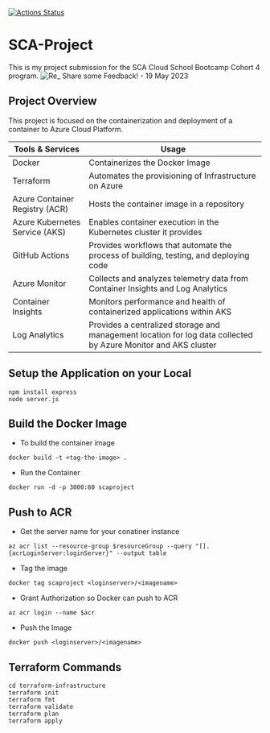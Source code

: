 [![Actions Status](https://github.com/FavourDaniel/SCA-Project/actions/workflows/workflow.yml/badge.svg)](https://github.com/FavourDaniel/SCA-Project/actions)


# SCA-Project
This is my project submission for the SCA Cloud School Bootcamp Cohort 4 program.
![Re_ Share some Feedback! - 19 May 2023](https://user-images.githubusercontent.com/59648161/239600716-7bebd81f-c78b-4173-a6f9-d4f8b1fa09be.gif)

## Project Overview
This project is focused on the containerization and deployment of a container to Azure Cloud Platform.

| Tools & Services | Usage |
| ------- | ------- |
| Docker | Containerizes the Docker Image |
| Terraform | Automates the provisioning of Infrastructure on Azure |
| Azure Container Registry (ACR) | Hosts the container image in a repository |
| Azure Kubernetes Service (AKS) | Enables container execution in the Kubernetes cluster it provides |
| GitHub Actions | Provides workflows that automate the process of building, testing, and deploying code |
| Azure Monitor | Collects and analyzes telemetry data from Container Insights and Log Analytics |
| Container Insights | Monitors performance and health of containerized applications within AKS |
| Log Analytics | Provides a centralized storage and management location for log data collected by Azure Monitor and AKS cluster |


## Setup the Application on your Local
```
npm install express
node server.js
```

## Build the Docker Image
- To build the container image
```
docker build -t <tag-the-image> .
```

- Run the Container
```
docker run -d -p 3000:80 scaproject
```

## Push to ACR
- Get the server name for your conatiner instance
```
az acr list --resource-group $resourceGroup --query "[].{acrLoginServer:loginServer}" --output table
```

- Tag the image
```
docker tag scaproject <loginserver>/<imagename>
```

- Grant Authorization so Docker can push to ACR
```
az acr login --name $acr
```

- Push the Image
```
docker push <loginserver>/<imagename>
```

## Terraform Commands
```
cd terraform-infrastructure
terraform init
terraform fmt
terraform validate
terraform plan
terraform apply
```
